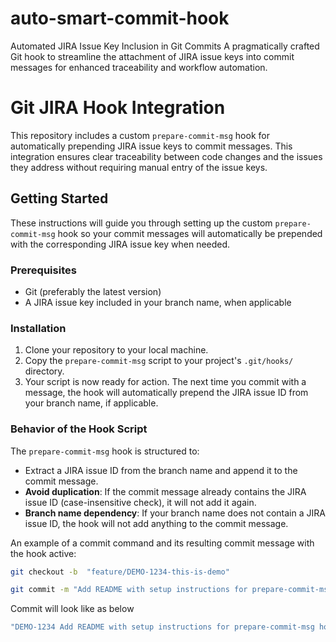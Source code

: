 # auto-smart-commit-hook
Automated JIRA Issue Key Inclusion in Git Commits  A pragmatically crafted Git hook to streamline the attachment of JIRA issue keys into commit messages for enhanced traceability and workflow automation.

# Git JIRA Hook Integration

This repository includes a custom `prepare-commit-msg` hook for automatically prepending JIRA issue keys to commit messages. This integration ensures clear traceability between code changes and the issues they address without requiring manual entry of the issue keys.

## Getting Started

These instructions will guide you through setting up the custom `prepare-commit-msg` hook so your commit messages will automatically be prepended with the corresponding JIRA issue key when needed.

### Prerequisites

- Git (preferably the latest version)
- A JIRA issue key included in your branch name, when applicable

### Installation

1. Clone your repository to your local machine.
2. Copy the `prepare-commit-msg` script to your project's `.git/hooks/` directory.
3. Your script is now ready for action. The next time you commit with a message, the hook will automatically prepend the JIRA issue ID from your branch name, if applicable.

### Behavior of the Hook Script

The `prepare-commit-msg` hook is structured to:

- Extract a JIRA issue ID from the branch name and append it to the commit message.
- **Avoid duplication**: If the commit message already contains the JIRA issue ID (case-insensitive check), it will not add it again.
- **Branch name dependency**: If your branch name does not contain a JIRA issue ID, the hook will not add anything to the commit message.

An example of a commit command and its resulting commit message with the hook active:

```bash
git checkout -b  "feature/DEMO-1234-this-is-demo"
```
```bash
git commit -m "Add README with setup instructions for prepare-commit-msg hook"
```

Commit will look like as below 
```bash
"DEMO-1234 Add README with setup instructions for prepare-commit-msg hook"
```
